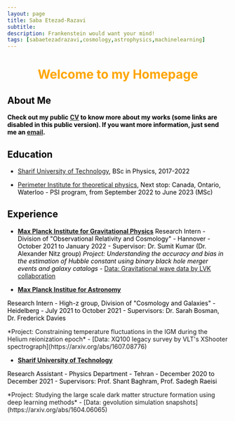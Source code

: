```yaml
---
layout: page
title: Saba Etezad-Razavi
subtitle: 
description: Frankenstein would want your mind!
tags: [sabaetezadrazavi,cosmology,astrophysics,machinelearning]
---
```

   
<style>H1{color:Black;}</style>
<style>H2{color:Black;}</style>
<style>H3{color:Black;}</style>
<style>p{color:Black;}</style>



<h1 align="center"> <p style="color:orange;"> Welcome to my Homepage </p> </h1>

   
## About Me
**Check out my public [CV](https://github.com/SabaEtezadRazavi/sabaetezadrazavi.github.io/raw/master/SabaEtezadRazavi_CV_web.pdf) to know more about my works (some links are disabled in this public version). If you want more information, just send me an [email](mailto:saba.etezad@physics.sharif.edu).**



## Education

- [Sharif University of Technology](https://en.sharif.edu/), BSc in Physics, 2017-2022

- [Perimeter Institute for theoretical physics](https://perimeterinstitute.ca/), Next stop: Canada, Ontario, Waterloo - PSI program, from September 2022 to June 2023 (MSc)


## Experience

- **[Max Planck Institute for Gravitational Physics](https://www.aei.mpg.de/)** 
Research Intern - Division of "Observational Relativity and Cosmology" - Hannover - October 2021 to January 2022 - Supervisor: Dr. Sumit Kumar (Dr. Alexander Nitz group)
*Project: Understanding the accuracy and bias in the estimation of Hubble constant using binary black hole merger events and galaxy catalogs* - [Data: Gravitational wave data by LVK collaboration](https://indico.desy.de/event/28202/contributions/105590/attachments/67761/84535/EPS21_Lazzaro.pdf)


- **[Max Planck Institue for Astronomy](https://www.mpia.de/en)** 
<p style="color:black;"> Research Intern - High-z group, Division of "Cosmology and Galaxies" - Heidelberg - July 2021 to October 2021 - Supervisors: Dr. Sarah Bosman, Dr. Frederick Davies</p>
*Project: Constraining temperature fluctuations in the IGM during the Helium reionization epoch* - [Data: XQ100 legacy survey by VLT's XShooter spectrograph](https://arxiv.org/abs/1607.08776)


- **[Sharif University of Technology](https://en.sharif.edu/)** 
<p style="color:black;"> Research Assistant - Physics Department - Tehran - December 2020 to December 2021 - Supervisors: Prof. Shant Baghram, Prof. Sadegh Raeisi </p>
*Project: Studying the large scale dark matter structure formation using deep learning methods* - [Data: gevolution simulation snapshots](https://arxiv.org/abs/1604.06065)
